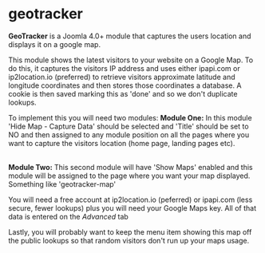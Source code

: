 # geotracker
**GeoTracker** is a Joomla 4.0+ module that captures the users location and displays it on a google map.

This module shows the latest visitors to your website on a Google Map. To do this, it captures the visitors IP address and uses either ipapi.com or ip2location.io (preferred) to retrieve visitors approximate latitude and longitude coordinates and then stores those coordinates a database. A cookie is then saved marking this as 'done' and so we don't duplicate lookups.

To implement this you will need two modules:
**Module One:** In this module 'Hide Map - Capture Data' should be selected and 'Title' should be set to NO and then assigned to any module position on all the pages where you want to capture the visitors location (home page, landing pages etc).<br><br>

**Module Two:** This second module will have 'Show Maps' enabled and this module will be assigned to the page where you want your map displayed. Something like 'geotracker-map'

You will need a free account at ip2location.io (peferred) or ipapi.com (less secure, fewer lookups) plus you will need your Google Maps key. All of that data is entered on the _Advanced_ tab

Lastly, you will probably want to keep the menu item showing this map off the public lookups so that random visitors don't run up your maps usage.
